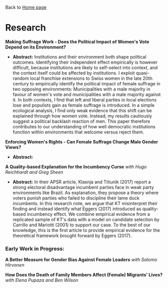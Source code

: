 Back to [Home page](/README.md)

# Research

**Making Suffrage Work - Does the Political Impact of Women's Vote Depend on its Environment?**
* **Abstract:** Institutions and their environment both shape political outcomes. Identifying their independent effect empirically is however difficult, because institutions are likely to self-select into context, and the context itself could be affected by institutions. I exploit quasi-random local franchise extensions to Swiss women in the late 20th century to empirically identify the political impact of female suffrage in two opposing environments: Municipalities with a male majority in favour of women's vote and municipalities with a male majority against it. In both contexts, I find that left and liberal parties in local elections lose and populists gain as female suffrage is introduced. In a simple ecological analysis, I find only weak evidence that this shift can be explained through how women vote. Instead, my results cautiously suggest a political backlash reaction of men. This paper therefore contributes to our understanding of how well democratic institutions function within environments that welcome versus reject them.

**Enforcing Women's Rights - Can Female Suffrage Change Male Gender Views?**

* **Abstract:**


**A Quality-based Explanation for the Incumbency Curse** *with Hugo Reichhardt and Greg Sheen*

* **Abstract:** In their APSR article, Klasnja and Titiunik (2017) report a strong electoral disadvantage incumbent parties face in weak party environments like Brazil. As explanation, they propose a theory where voters punish parties who failed to discipline their lame duck incumbents. In this research note, we argue that KT misinterpret their finding and instead identify what Eggers (2017) introduced as quality-based incumbency effect. We combine empirical evidence from a replicated sample of KT's data with a model on candidate selection by Carrillo and Mariotti (2001) to support our case. To the best of our knowledge, this is the first article to provide empirical evidence for the theoretical framework brought forward by Eggers (2017).

### Early Work in Progress:

**A Better Measure for Gender Bias Against Female Leaders** *with Salomo Hirvonen*

**How Does the Death of Family Members Affect (Female) Migrants' Lives?** *with Elena Pupaza and Ben Wilson*

